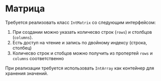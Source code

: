 # Матрица

Требуется реализовать класс `IntMatrix` со следующим интерфейсом:  
1. При создании можно указать количесво строк (`rows`) и столбцов (`columns`). 
2. Есть доступ на чтение и запись по двойному индексу (строка, столбец)
3. Количесво строк и стобцов можно получить из пропертей `rows` и `columns` соответственно

При реализации требуется использовать `IntArray` как контейнер для хранения значений. 